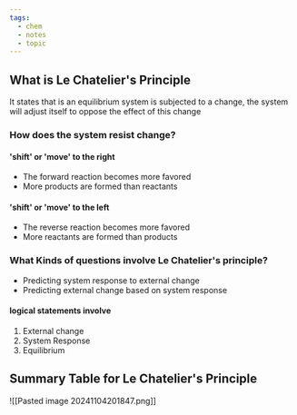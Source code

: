 ```yaml
---
tags:
  - chem
  - notes
  - topic
---
```

## What is Le Chatelier's Principle
It states that is an equilibrium system is subjected to a change, the system will adjust itself to oppose the effect of this change

### How does the system resist change?
#### 'shift' or 'move' to the right
- The forward reaction becomes more favored
- More products are formed than reactants

#### 'shift' or 'move' to the left
- The reverse reaction becomes more favored 
- More reactants are formed than products

### What Kinds of questions involve Le Chatelier's principle?
- Predicting system response to external change
- Predicting external change based on system response
#### logical statements involve 
1. External change
2. System Response
3. Equilibrium
## Summary Table for Le Chatelier's Principle
![[Pasted image 20241104201847.png]]